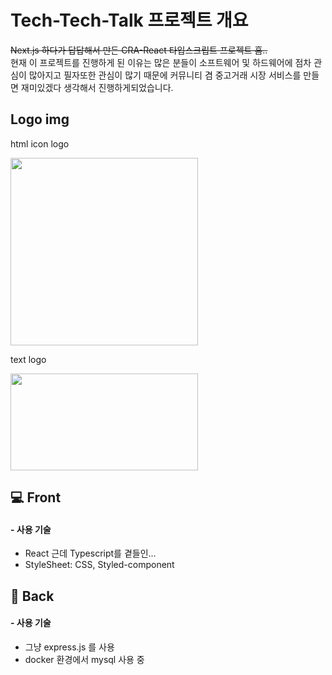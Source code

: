 ﻿# Tech-Tech-Talk 프로젝트 개요
~~Next.js 하다가 답답해서 만든 CRA-React 타입스크립트 프로젝트 흠..~~  
현재 이 프로젝트를 진행하게 된 이유는 많은 분들이 소프트웨어 및 하드웨어에 점차 관심이 많아지고 필자또한 관심이 많기 때문에 커뮤니티 겸 중고거래 시장 서비스를 만들면 재미있겠다 생각해서 진행하게되었습니다.

## Logo img
html icon logo  

<img src="https://user-images.githubusercontent.com/51446128/215314599-cfc20fc7-7d76-428c-bd66-bd614b1c6306.png" width="300" height="300"/>

text logo

<img src="https://user-images.githubusercontent.com/51446128/215314668-f50212c0-0d0b-453c-b67a-c2725cfa33ad.png" width="300" height="155"/>



## 💻 Front
#### -  사용 기술  
* React 근데 Typescript를 곁들인...
* StyleSheet:  CSS, Styled-component

## 🦾 Back
#### - 사용 기술
* 그냥 express.js 를 사용
* docker 환경에서 mysql 사용 중
